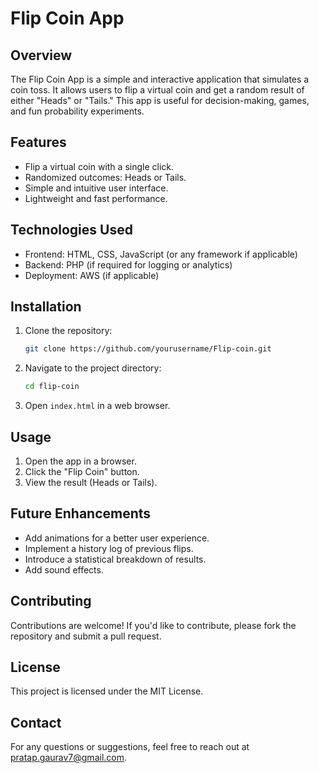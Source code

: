 # Flip Coin App

## Overview
The Flip Coin App is a simple and interactive application that simulates a coin toss. It allows users to flip a virtual coin and get a random result of either "Heads" or "Tails." This app is useful for decision-making, games, and fun probability experiments.

## Features
- Flip a virtual coin with a single click.
- Randomized outcomes: Heads or Tails.
- Simple and intuitive user interface.
- Lightweight and fast performance.

## Technologies Used
- Frontend: HTML, CSS, JavaScript (or any framework if applicable)
- Backend: PHP (if required for logging or analytics)
- Deployment: AWS (if applicable)

## Installation
1. Clone the repository:
   ```sh
   git clone https://github.com/yourusername/Flip-coin.git
   ```
2. Navigate to the project directory:
   ```sh
   cd flip-coin
   ```
3. Open `index.html` in a web browser.

## Usage
1. Open the app in a browser.
2. Click the "Flip Coin" button.
3. View the result (Heads or Tails).

## Future Enhancements
- Add animations for a better user experience.
- Implement a history log of previous flips.
- Introduce a statistical breakdown of results.
- Add sound effects.

## Contributing
Contributions are welcome! If you'd like to contribute, please fork the repository and submit a pull request.

## License
This project is licensed under the MIT License.

## Contact
For any questions or suggestions, feel free to reach out at [pratap.gaurav7@gmail.com](mailto:pratap.gaurav7@gmail.com).

